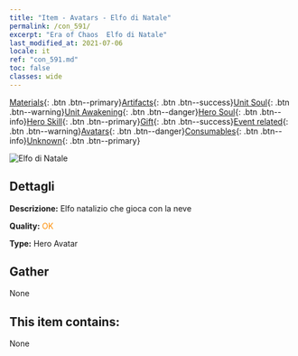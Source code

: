 ```yaml
---
title: "Item - Avatars - Elfo di Natale"
permalink: /con_591/
excerpt: "Era of Chaos  Elfo di Natale"
last_modified_at: 2021-07-06
locale: it
ref: "con_591.md"
toc: false
classes: wide
---
```

 [Materials](/ItemsIT/){: .btn .btn--primary}[Artifacts](/ItemsIT/Artifacts/){: .btn .btn--success}[Unit Soul](/ItemsIT/UnitSoul/){: .btn .btn--warning}[Unit Awakening](/ItemsIT/UnitAwakening/){: .btn .btn--danger}[Hero Soul](/ItemsIT/HeroSoul/){: .btn .btn--info}[Hero Skill](/ItemsIT/HeroSkill/){: .btn .btn--primary}[Gift](/ItemsIT/Gift/){: .btn .btn--success}[Event related](/ItemsIT/Events/){: .btn .btn--warning}[Avatars](/ItemsIT/Avatars/){: .btn .btn--danger}[Consumables](/ItemsIT/Consumables/){: .btn .btn--info}[Unknown](/ItemsIT/Unknown/){: .btn .btn--primary}

 ![Elfo di Natale](/images/h/h_MutareDrake5.jpg)

## Dettagli
 **Descrizione:** Elfo natalizio che gioca con la neve

 **Quality:** <span style="color: #FF8C00">OK</span>

 **Type:** Hero Avatar

## Gather

  None

## This item contains:

  None

